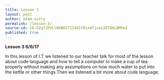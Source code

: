 ```yaml
---
title: Lesson 3
layout: post
author: adam.overy
permalink: /lesson-3/
source-id: 1E-G2qfJPVLiWXBH1TIIXQ1tDix4fjxoi2ET86LBMhwI
published: true
---
```

**Lesson 3                6/6/17**

In this lesson of I.T we listened to our teacher talk for most of the lesson about code language and how to tell a computer to make a cup of tea properly without making any assumptions on how much water to put into the kettle or other things.Then we listened a bit more about code language.

